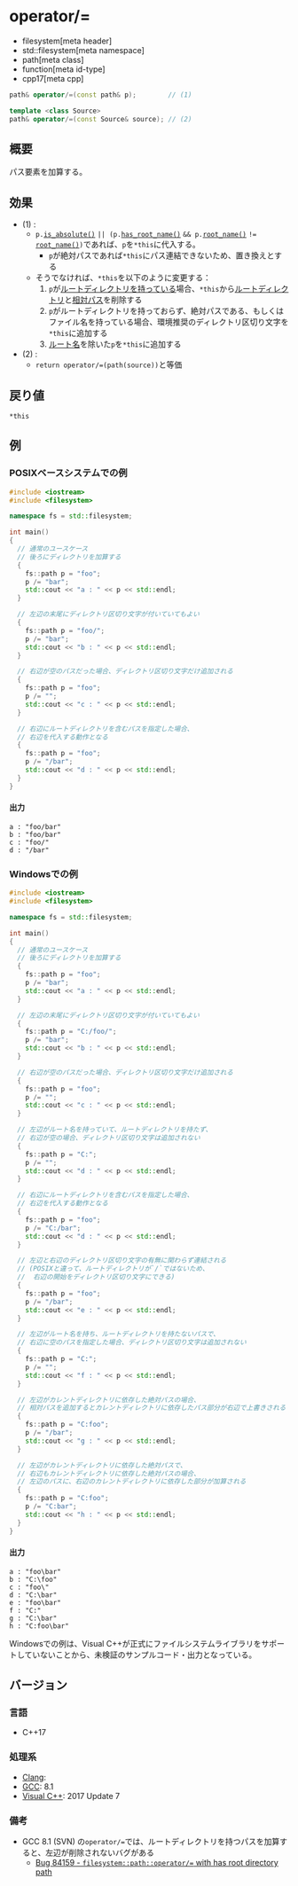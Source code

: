 # operator/=
* filesystem[meta header]
* std::filesystem[meta namespace]
* path[meta class]
* function[meta id-type]
* cpp17[meta cpp]

```cpp
path& operator/=(const path& p);        // (1)

template <class Source>
path& operator/=(const Source& source); // (2)
```

## 概要
パス要素を加算する。


## 効果
- (1) :
    - `p.`[`is_absolute()`](is_absolute.md) `|| (p.`[`has_root_name()`](has_root_name.md) `&& p.`[`root_name()`](root_name.md) `!=` [`root_name()`](root_name.md)`)`であれば、`p`を`*this`に代入する。
        - `p`が絶対パスであれば`*this`にパス連結できないため、置き換えとする
    - そうでなければ、`*this`を以下のように変更する：
        1. `p`が[ルートディレクトリを持っている](has_root_directory.md)場合、`*this`から[ルートディレクトリ](root_directory.md)と[相対パス](relative_path.md)を削除する
        2. `p`がルートディレクトリを持っておらず、絶対パスである、もしくはファイル名を持っている場合、環境推奨のディレクトリ区切り文字を`*this`に追加する
        3. [ルート名](root_name.md)を除いた`p`を`*this`に追加する
- (2) :
    - `return operator/=(path(source))`と等価


## 戻り値
`*this`


## 例
### POSIXベースシステムでの例
```cpp example
#include <iostream>
#include <filesystem>

namespace fs = std::filesystem;

int main()
{
  // 通常のユースケース
  // 後ろにディレクトリを加算する
  {
    fs::path p = "foo";
    p /= "bar";
    std::cout << "a : " << p << std::endl;
  }

  // 左辺の末尾にディレクトリ区切り文字が付いていてもよい
  {
    fs::path p = "foo/";
    p /= "bar";
    std::cout << "b : " << p << std::endl;
  }

  // 右辺が空のパスだった場合、ディレクトリ区切り文字だけ追加される
  {
    fs::path p = "foo";
    p /= "";
    std::cout << "c : " << p << std::endl;
  }

  // 右辺にルートディレクトリを含むパスを指定した場合、
  // 右辺を代入する動作となる
  {
    fs::path p = "foo";
    p /= "/bar";
    std::cout << "d : " << p << std::endl;
  }
}
```

#### 出力
```
a : "foo/bar"
b : "foo/bar"
c : "foo/"
d : "/bar"
```

### Windowsでの例
```cpp
#include <iostream>
#include <filesystem>

namespace fs = std::filesystem;

int main()
{
  // 通常のユースケース
  // 後ろにディレクトリを加算する
  {
    fs::path p = "foo";
    p /= "bar";
    std::cout << "a : " << p << std::endl;
  }

  // 左辺の末尾にディレクトリ区切り文字が付いていてもよい
  {
    fs::path p = "C:/foo/";
    p /= "bar";
    std::cout << "b : " << p << std::endl;
  }

  // 右辺が空のパスだった場合、ディレクトリ区切り文字だけ追加される
  {
    fs::path p = "foo";
    p /= "";
    std::cout << "c : " << p << std::endl;
  }

  // 左辺がルート名を持っていて、ルートディレクトリを持たず、
  // 右辺が空の場合、ディレクトリ区切り文字は追加されない
  {
    fs::path p = "C:";
    p /= "";
    std::cout << "d : " << p << std::endl;
  }

  // 右辺にルートディレクトリを含むパスを指定した場合、
  // 右辺を代入する動作となる
  {
    fs::path p = "foo";
    p /= "C:/bar";
    std::cout << "d : " << p << std::endl;
  }

  // 左辺と右辺のディレクトリ区切り文字の有無に関わらず連結される
  // (POSIXと違って、ルートディレクトリが`/`ではないため、
  //  右辺の開始をディレクトリ区切り文字にできる)
  {
    fs::path p = "foo";
    p /= "/bar";
    std::cout << "e : " << p << std::endl;
  }

  // 左辺がルート名を持ち、ルートディレクトリを持たないパスで、
  // 右辺に空のパスを指定した場合、ディレクトリ区切り文字は追加されない
  {
    fs::path p = "C:";
    p /= "";
    std::cout << "f : " << p << std::endl;
  }

  // 左辺がカレントディレクトリに依存した絶対パスの場合、
  // 相対パスを追加するとカレントディレクトリに依存したパス部分が右辺で上書きされる
  {
    fs::path p = "C:foo";
    p /= "/bar";
    std::cout << "g : " << p << std::endl;
  }

  // 左辺がカレントディレクトリに依存した絶対パスで、
  // 右辺もカレントディレクトリに依存した絶対パスの場合、
  // 左辺のパスに、右辺のカレントディレクトリに依存した部分が加算される
  {
    fs::path p = "C:foo";
    p /= "C:bar";
    std::cout << "h : " << p << std::endl;
  }
}
```

#### 出力
```
a : "foo\bar"
b : "C:\foo"
c : "foo\"
d : "C:\bar"
e : "foo\bar"
f : "C:"
g : "C:\bar"
h : "C:foo\bar"
```

Windowsでの例は、Visual C++が正式にファイルシステムライブラリをサポートしていないことから、未検証のサンプルコード・出力となっている。

## バージョン
### 言語
- C++17

### 処理系
- [Clang](/implementation.md#clang):
- [GCC](/implementation.md#gcc): 8.1
- [Visual C++](/implementation.md#visual_cpp): 2017 Update 7

### 備考
- GCC 8.1 (SVN) の`operator/=`では、ルートディレクトリを持つパスを加算すると、左辺が削除されないバグがある
    - [Bug 84159 - `filesystem::path::operator/=` with has root directory path](https://gcc.gnu.org/bugzilla/show_bug.cgi?id=84159)

